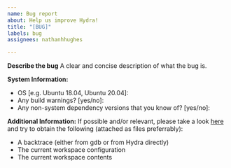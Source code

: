 ```yaml
---
name: Bug report
about: Help us improve Hydra!
title: "[BUG]"
labels: bug
assignees: nathanhhughes

---
```


**Describe the bug**
A clear and concise description of what the bug is.

**System Information:**
 - OS [e.g. Ubuntu 18.04, Ubuntu 20.04]:
 - Any build warnings? [yes/no]:
 - Any non-system dependency versions that you know of? [yes/no]:

**Additional Information:**
If possible and/or relevant, please take a look [here](/MIT-SPARK/Hydra/blob/main/doc/debugging.md) and try to obtain the following (attached as files preferrably):
- A backtrace (either from gdb or from Hydra directly)
- The current workspace configuration
- The current workspace contents
